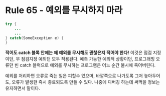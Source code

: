 # Rule 65 - 예외를 무시하지 마라

```java
try {
    ...
    ...
} catch(SomeException e) {
}
```

**적어도 catch 블록 안에는 왜 예외를 무시해도 괜찮은지 적어야 한다!** 이것은 점검 지정이던, 무 점검지정 예외던 모두 적용된다. 
예측 가능한 예외적 상황이던, 프로그래밍 오류던 빈 catch 블럭으로 예외를 무시하는 프로그램은 어느 순간 불시에 죽어버린다.

예외를 처리하면 오류로 죽는 일은 피할수 있으며, 바깥쪽으로 나가도록 그저 놓아두어도, 오류가 발생한 즉시 종료되도록 만들 수 있다. 나중에 디버깅 하는데 써먹을 정보는 유지하면서 말이다.